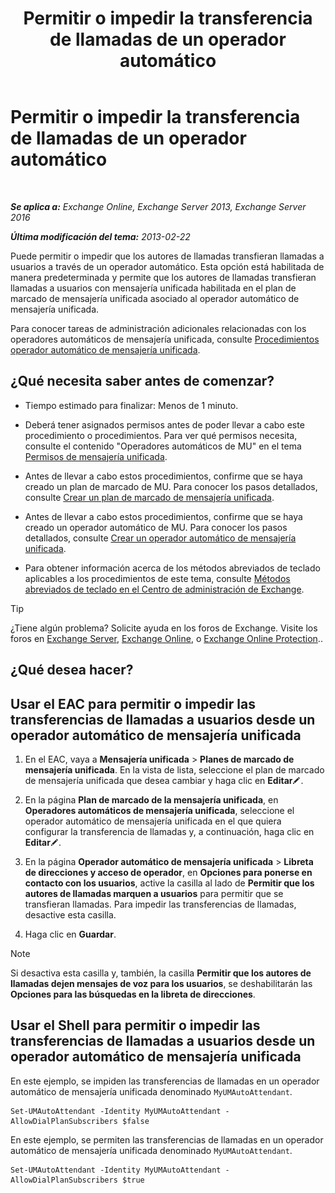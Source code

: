 ﻿---
title: 'Permitir o impedir la transferencia de llamadas de un operador automático'
TOCTitle: Permitir o impedir la transferencia de llamadas de un operador automático
ms:assetid: ca961cc8-cc24-4e05-b72d-79979c155cf9
ms:mtpsurl: https://technet.microsoft.com/es-es/library/Ee423558(v=EXCHG.150)
ms:contentKeyID: 52061937
ms.date: 05/22/2018
mtps_version: v=EXCHG.150
ms.translationtype: MT
---

# Permitir o impedir la transferencia de llamadas de un operador automático

 

_**Se aplica a:** Exchange Online, Exchange Server 2013, Exchange Server 2016_

_**Última modificación del tema:** 2013-02-22_

Puede permitir o impedir que los autores de llamadas transfieran llamadas a usuarios a través de un operador automático. Esta opción está habilitada de manera predeterminada y permite que los autores de llamadas transfieran llamadas a usuarios con mensajería unificada habilitada en el plan de marcado de mensajería unificada asociado al operador automático de mensajería unificada.

Para conocer tareas de administración adicionales relacionadas con los operadores automáticos de mensajería unificada, consulte [Procedimientos operador automático de mensajería unificada](um-auto-attendant-procedures-exchange-2013-help.md).

## ¿Qué necesita saber antes de comenzar?

  - Tiempo estimado para finalizar: Menos de 1 minuto.

  - Deberá tener asignados permisos antes de poder llevar a cabo este procedimiento o procedimientos. Para ver qué permisos necesita, consulte el contenido "Operadores automáticos de MU" en el tema [Permisos de mensajería unificada](unified-messaging-permissions-exchange-2013-help.md).

  - Antes de llevar a cabo estos procedimientos, confirme que se haya creado un plan de marcado de MU. Para conocer los pasos detallados, consulte [Crear un plan de marcado de mensajería unificada](create-a-um-dial-plan-exchange-2013-help.md).

  - Antes de llevar a cabo estos procedimientos, confirme que se haya creado un operador automático de MU. Para conocer los pasos detallados, consulte [Crear un operador automático de mensajería unificada](create-a-um-auto-attendant-exchange-2013-help.md).

  - Para obtener información acerca de los métodos abreviados de teclado aplicables a los procedimientos de este tema, consulte [Métodos abreviados de teclado en el Centro de administración de Exchange](keyboard-shortcuts-in-the-exchange-admin-center-exchange-online-protection-help.md).


> [!TIP]
> ¿Tiene algún problema? Solicite ayuda en los foros de Exchange. Visite los foros en <A href="https://go.microsoft.com/fwlink/p/?linkid=60612">Exchange Server</A>, <A href="https://go.microsoft.com/fwlink/p/?linkid=267542">Exchange Online</A>, o <A href="https://go.microsoft.com/fwlink/p/?linkid=285351">Exchange Online Protection</A>..



## ¿Qué desea hacer?

## Usar el EAC para permitir o impedir las transferencias de llamadas a usuarios desde un operador automático de mensajería unificada

1.  En el EAC, vaya a **Mensajería unificada** \> **Planes de marcado de mensajería unificada**. En la vista de lista, seleccione el plan de marcado de mensajería unificada que desea cambiar y haga clic en **Editar**![Icono Editar](images/Bb124582.6f53ccb2-1f13-4c02-bea0-30690e6ea71d(EXCHG.150).gif "Icono Editar").

2.  En la página **Plan de marcado de la mensajería unificada**, en **Operadores automáticos de mensajería unificada**, seleccione el operador automático de mensajería unificada en el que quiera configurar la transferencia de llamadas y, a continuación, haga clic en **Editar**![Icono Editar](images/Bb124582.6f53ccb2-1f13-4c02-bea0-30690e6ea71d(EXCHG.150).gif "Icono Editar").

3.  En la página **Operador automático de mensajería unificada** \> **Libreta de direcciones y acceso de operador**, en **Opciones para ponerse en contacto con los usuarios**, active la casilla al lado de **Permitir que los autores de llamadas marquen a usuarios** para permitir que se transfieran llamadas. Para impedir las transferencias de llamadas, desactive esta casilla.

4.  Haga clic en **Guardar**.


> [!NOTE]
> Si desactiva esta casilla y, también, la casilla <STRONG>Permitir que los autores de llamadas dejen mensajes de voz para los usuarios</STRONG>, se deshabilitarán las <STRONG>Opciones para las búsquedas en la libreta de direcciones</STRONG>.



## Usar el Shell para permitir o impedir las transferencias de llamadas a usuarios desde un operador automático de mensajería unificada

En este ejemplo, se impiden las transferencias de llamadas en un operador automático de mensajería unificada denominado `MyUMAutoAttendant`.

    Set-UMAutoAttendant -Identity MyUMAutoAttendant -AllowDialPlanSubscribers $false

En este ejemplo, se permiten las transferencias de llamadas en un operador automático de mensajería unificada denominado `MyUMAutoAttendant`.

    Set-UMAutoAttendant -Identity MyUMAutoAttendant -AllowDialPlanSubscribers $true

